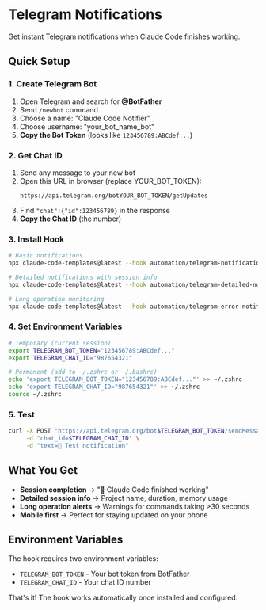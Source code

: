# Telegram Notifications

Get instant Telegram notifications when Claude Code finishes working.

## Quick Setup

### 1. Create Telegram Bot

1. Open Telegram and search for **@BotFather**
2. Send `/newbot` command
3. Choose a name: "Claude Code Notifier"
4. Choose username: "your_bot_name_bot"
5. **Copy the Bot Token** (looks like `123456789:ABCdef...`)

### 2. Get Chat ID

1. Send any message to your new bot
2. Open this URL in browser (replace YOUR_BOT_TOKEN):
   ```
   https://api.telegram.org/botYOUR_BOT_TOKEN/getUpdates
   ```
3. Find `"chat":{"id":123456789}` in the response
4. **Copy the Chat ID** (the number)

### 3. Install Hook

```bash
# Basic notifications
npx claude-code-templates@latest --hook automation/telegram-notifications

# Detailed notifications with session info
npx claude-code-templates@latest --hook automation/telegram-detailed-notifications

# Long operation monitoring
npx claude-code-templates@latest --hook automation/telegram-error-notifications
```

### 4. Set Environment Variables

```bash
# Temporary (current session)
export TELEGRAM_BOT_TOKEN="123456789:ABCdef..."
export TELEGRAM_CHAT_ID="987654321"

# Permanent (add to ~/.zshrc or ~/.bashrc)
echo 'export TELEGRAM_BOT_TOKEN="123456789:ABCdef..."' >> ~/.zshrc
echo 'export TELEGRAM_CHAT_ID="987654321"' >> ~/.zshrc
source ~/.zshrc
```

### 5. Test

```bash
curl -X POST "https://api.telegram.org/bot$TELEGRAM_BOT_TOKEN/sendMessage" \
     -d "chat_id=$TELEGRAM_CHAT_ID" \
     -d "text=🧪 Test notification"
```

## What You Get

- **Session completion** → "🤖 Claude Code finished working"
- **Detailed session info** → Project name, duration, memory usage
- **Long operation alerts** → Warnings for commands taking >30 seconds
- **Mobile first** → Perfect for staying updated on your phone

## Environment Variables

The hook requires two environment variables:

- `TELEGRAM_BOT_TOKEN` - Your bot token from BotFather
- `TELEGRAM_CHAT_ID` - Your chat ID number

That's it! The hook works automatically once installed and configured.